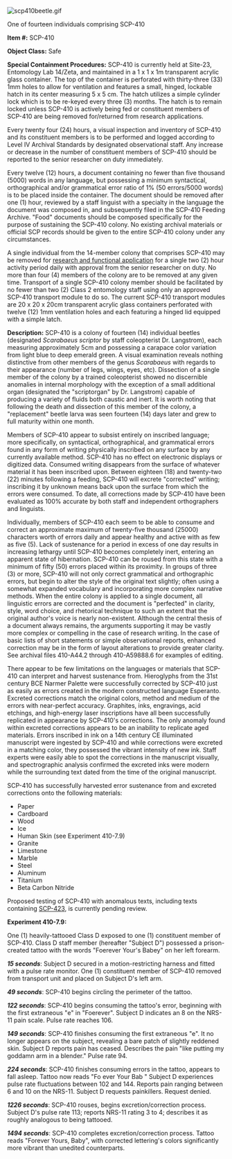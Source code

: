 ![scp410beetle.gif](http://scp-wiki.wdfiles.com/local--files/scp-410/scp410beetle.gif)

One of fourteen individuals comprising SCP-410

**Item #:** SCP-410

**Object Class:** Safe

**Special Containment Procedures:** SCP-410 is currently held at Site-23, Entomology Lab 14/Zeta, and maintained in a 1 x 1 x 1m transparent acrylic glass container. The top of the container is perforated with thirty-three (33) 1mm holes to allow for ventilation and features a small, hinged, lockable hatch in its center measuring 5 x 5 cm. The hatch utilizes a simple cylinder lock which is to be re-keyed every three (3) months. The hatch is to remain locked unless SCP-410 is actively being fed or constituent members of SCP-410 are being removed for/returned from research applications.

Every twenty four (24) hours, a visual inspection and inventory of SCP-410 and its constituent members is to be performed and logged according to Level IV Archival Standards by designated observational staff. Any increase or decrease in the number of constituent members of SCP-410 should be reported to the senior researcher on duty immediately.

Every twelve (12) hours, a document containing no fewer than five thousand (5000) words in any language, but possessing a minimum syntactical, orthographical and/or grammatical error ratio of 1% (50 errors/5000 words) is to be placed inside the container. The document should be removed after one (1) hour, reviewed by a staff linguist with a specialty in the language the document was composed in, and subsequently filed in the SCP-410 Feeding Archive. "Food" documents should be composed specifically for the purpose of sustaining the SCP-410 colony. No existing archival materials or official SCP records should be given to the entire SCP-410 colony under any circumstances.

A single individual from the 14-member colony that comprises SCP-410 may be removed for [research and functional application](/memory) for a single two (2) hour activity period daily with approval from the senior researcher on duty. No more than four (4) members of the colony are to be removed at any given time. Transport of a single SCP-410 colony member should be facilitated by no fewer than two (2) Class 2 entomology staff using only an approved SCP-410 transport module to do so. The current SCP-410 transport modules are 20 x 20 x 20cm transparent acrylic glass containers perforated with twelve (12) 1mm ventilation holes and each featuring a hinged lid equipped with a simple latch.

**Description:** SCP-410 is a colony of fourteen (14) individual beetles (designated _Scarabaeus scriptor_ by staff coleopterist Dr. Langstrom), each measuring approximately 5cm and possessing a carapace color variation from light blue to deep emerald green. A visual examination reveals nothing distinctive from other members of the genus _Scarabaeus_ with regards to their appearance (number of legs, wings, eyes, etc). Dissection of a single member of the colony by a trained coleopterist showed no discernible anomalies in internal morphology with the exception of a small additional organ (designated the "scriptorgan" by Dr. Langstrom) capable of producing a variety of fluids both caustic and inert. It is worth noting that following the death and dissection of this member of the colony, a "replacement" beetle larva was seen fourteen (14) days later and grew to full maturity within one month.

Members of SCP-410 appear to subsist entirely on inscribed language; more specifically, on syntactical, orthographical, and grammatical errors found in any form of writing physically inscribed on any surface by any currently available method. SCP-410 has no effect on electronic displays or digitized data. Consumed writing disappears from the surface of whatever material it has been inscribed upon. Between eighteen (18) and twenty-two (22) minutes following a feeding, SCP-410 will excrete "corrected" writing; inscribing it by unknown means back upon the surface from which the errors were consumed. To date, all corrections made by SCP-410 have been evaluated as 100% accurate by both staff and independent orthographers and linguists.

Individually, members of SCP-410 each seem to be able to consume and correct an approximate maximum of twenty-five thousand (25000) characters worth of errors daily and appear healthy and active with as few as five (5). Lack of sustenance for a period in excess of one day results in increasing lethargy until SCP-410 becomes completely inert, entering an apparent state of hibernation. SCP-410 can be roused from this state with a minimum of fifty (50) errors placed within its proximity. In groups of three (3) or more, SCP-410 will not only correct grammatical and orthographic errors, but begin to alter the style of the original text slightly; often using a somewhat expanded vocabulary and incorporating more complex narrative methods. When the entire colony is applied to a single document, all linguistic errors are corrected and the document is "perfected" in clarity, style, word choice, and rhetorical technique to such an extent that the original author's voice is nearly non-existent. Although the central thesis of a document always remains, the arguments supporting it may be vastly more complex or compelling in the case of research writing. In the case of basic lists of short statements or simple observational reports, enhanced correction may be in the form of layout alterations to provide greater clarity. See archival files 410-A44.2 through 410-A59888.6 for examples of editing.

There appear to be few limitations on the languages or materials that SCP-410 can interpret and harvest sustenance from. Hieroglyphs from the 31st century BCE Narmer Palette were successfully corrected by SCP-410 just as easily as errors created in the modern constructed language Esperanto. Excreted corrections match the original colors, method and medium of the errors with near-perfect accuracy. Graphites, inks, engravings, acid etchings, and high-energy laser inscriptions have all been successfully replicated in appearance by SCP-410's corrections. The only anomaly found within excreted corrections appears to be an inability to replicate aged materials. Errors inscribed in ink on a 14th century CE illuminated manuscript were ingested by SCP-410 and while corrections were excreted in a matching color, they possessed the vibrant intensity of new ink. Staff experts were easily able to spot the corrections in the manuscript visually, and spectrographic analysis confirmed the excreted inks were modern while the surrounding text dated from the time of the original manuscript.

SCP-410 has successfully harvested error sustenance from and excreted corrections onto the following materials:

*   Paper
*   Cardboard
*   Wood
*   Ice
*   Human Skin (see Experiment 410-7.9)
*   Granite
*   Limestone
*   Marble
*   Steel
*   Aluminum
*   Titanium
*   Beta Carbon Nitride

Proposed testing of SCP-410 with anomalous texts, including texts containing [SCP-423](/scp-423), is currently pending review.

**Experiment 410-7.9:**

One (1) heavily-tattooed Class D exposed to one (1) constituent member of SCP-410. Class D staff member (hereafter "Subject D") possessed a prison-created tattoo with the words "Foerever Your's Babey" on her left forearm.

**_15 seconds_**: Subject D secured in a motion-restricting harness and fitted with a pulse rate monitor. One (1) constituent member of SCP-410 removed from transport unit and placed on Subject D's left arm.

**_49 seconds_**: SCP-410 begins circling the perimeter of the tattoo.

**_122 seconds_**: SCP-410 begins consuming the tattoo's error, beginning with the first extraneous "e" in "Foerever". Subject D indicates an 8 on the NRS-11 pain scale. Pulse rate reaches 106.

**_149 seconds_**: SCP-410 finishes consuming the first extraneous "e". It no longer appears on the subject, revealing a bare patch of slightly reddened skin. Subject D reports pain has ceased. Describes the pain "like putting my goddamn arm in a blender." Pulse rate 94.

**_224 seconds_**: SCP-410 finishes consuming errors in the tattoo, appears to fall asleep. Tattoo now reads "Fo ever Your Bab " Subject D experiences pulse rate fluctuations between 102 and 144. Reports pain ranging between 6 and 10 on the NRS-11. Subject D requests painkillers. Request denied.

**_1226 seconds_**: SCP-410 rouses, begins excretion/correction process. Subject D's pulse rate 113; reports NRS-11 rating 3 to 4; describes it as roughly analogous to being tattooed.

**_1494 seconds_**: SCP-410 completes excretion/correction process. Tattoo reads "Forever Yours, Baby", with corrected lettering's colors significantly more vibrant than unedited counterparts.